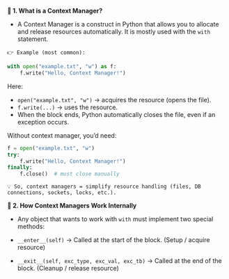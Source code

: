 **🌟 1. What is a Context Manager?**

- A Context Manager is a construct in Python that allows you to allocate and release resources automatically.
It is mostly used with the `with` statement.

`👉 Example (most common):`
```python
with open("example.txt", "w") as f:
    f.write("Hello, Context Manager!")
```
Here:

- `open("example.txt", "w")` → acquires the resource (opens the file).
- `f.write(...)` → uses the resource.
- When the block ends, Python automatically closes the file, even if an exception occurs.

Without context manager, you’d need:
```python
f = open("example.txt", "w")
try:
    f.write("Hello, Context Manager!")
finally:
    f.close()  # must close manually
```
`💡 So, context managers = simplify resource handling (files, DB connections, sockets, locks, etc.).`

**🌟 2. How Context Managers Work Internally**

- Any object that wants to work with `with` must implement two special methods:

- `__enter__(self)` → Called at the start of the block. (Setup / acquire resource)

- `__exit__(self, exc_type, exc_val, exc_tb)` → Called at the end of the block. (Cleanup / release resource)